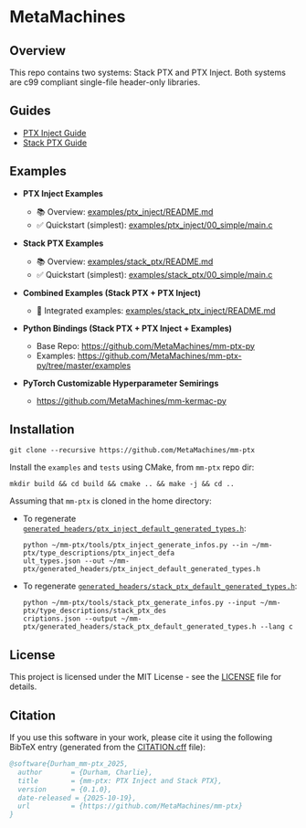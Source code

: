 # MetaMachines

## Overview

This repo contains two systems: Stack PTX and PTX Inject. Both systems are c99 compliant single-file header-only libraries.

## Guides
* [PTX Inject Guide](PTX_INJECT.md)
* [Stack PTX Guide](STACK_PTX.md)

## Examples

- **PTX Inject Examples**
  - 📚 Overview: [examples/ptx_inject/README.md](examples/ptx_inject/README.md)
  - ✅ Quickstart (simplest): [examples/ptx_inject/00_simple/main.c](examples/ptx_inject/00_simple/main.c)

- **Stack PTX Examples**
  - 📚 Overview: [examples/stack_ptx/README.md](examples/stack_ptx/README.md)
  - ✅ Quickstart (simplest): [examples/stack_ptx/00_simple/main.c](examples/stack_ptx/00_simple/main.c)

- **Combined Examples (Stack PTX + PTX Inject)**
  - 🔗 Integrated examples: [examples/stack_ptx_inject/README.md](examples/stack_ptx_inject/README.md)

- **Python Bindings (Stack PTX + PTX Inject + Examples)**
    - Base Repo: https://github.com/MetaMachines/mm-ptx-py
    - Examples: https://github.com/MetaMachines/mm-ptx-py/tree/master/examples
    
- **PyTorch Customizable Hyperparameter Semirings**
  - https://github.com/MetaMachines/mm-kermac-py

## Installation

```
git clone --recursive https://github.com/MetaMachines/mm-ptx
```

Install the `examples` and `tests` using CMake, from `mm-ptx` repo dir:
```
mkdir build && cd build && cmake .. && make -j && cd ..
```
Assuming that `mm-ptx` is cloned in the home directory:

* To regenerate [`generated_headers/ptx_inject_default_generated_types.h`](generated_headers/ptx_inject_default_generated_types.h):
    ```
    python ~/mm-ptx/tools/ptx_inject_generate_infos.py --in ~/mm-ptx/type_descriptions/ptx_inject_defa
    ult_types.json --out ~/mm-ptx/generated_headers/ptx_inject_default_generated_types.h
    ```
* To regenerate [`generated_headers/stack_ptx_default_generated_types.h`](generated_headers/stack_ptx_default_generated_types.h):
    ```
    python ~/mm-ptx/tools/stack_ptx_generate_infos.py --input ~/mm-ptx/type_descriptions/stack_ptx_des
    criptions.json --output ~/mm-ptx/generated_headers/stack_ptx_default_generated_types.h --lang c
    ```

## License
This project is licensed under the MIT License - see the [LICENSE](LICENSE) file for details.

## Citation
If you use this software in your work, please cite it using the following BibTeX entry (generated from the [CITATION.cff](CITATION.cff) file):
```bibtex
@software{Durham_mm-ptx_2025,
  author       = {Durham, Charlie},
  title        = {mm-ptx: PTX Inject and Stack PTX},
  version      = {0.1.0},
  date-released = {2025-10-19},
  url          = {https://github.com/MetaMachines/mm-ptx}
}
```